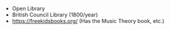 - Open Library
- British Council Library (1800/year)
- https://freekidsbooks.org/ (Has the Music Theory book, etc.)